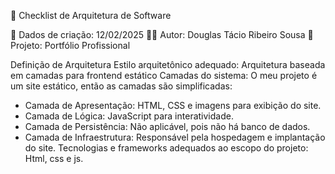 📌 Checklist de Arquitetura de Software

📅 Dados de criação: 12/02/2025
👨‍💻 Autor: Douglas Tácio Ribeiro Sousa
📂 Projeto: Portfólio Profissional

Definição de Arquitetura
Estilo arquitetônico adequado: Arquitetura baseada em camadas para frontend estático
Camadas do sistema: O meu projeto é um site estático, então as camadas são simplificadas:
- Camada de Apresentação: HTML, CSS e imagens para exibição do site.
- Camada de Lógica: JavaScript para interatividade.
- Camada de Persistência: Não aplicável, pois não há banco de dados.
- Camada de Infraestrutura: Responsável pela hospedagem e implantação do site.
Tecnologias e frameworks adequados ao escopo do projeto: Html, css e js.

